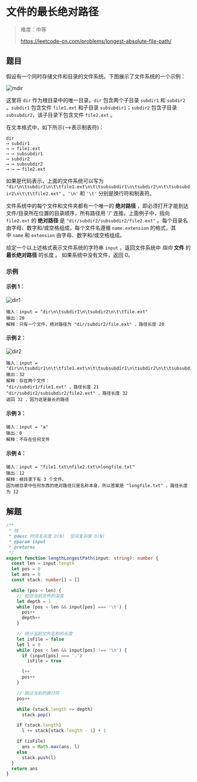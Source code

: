 # 文件的最长绝对路径

> 难度：中等
>
> https://leetcode-cn.com/problems/longest-absolute-file-path/

## 题目

假设有一个同时存储文件和目录的文件系统。下图展示了文件系统的一个示例：

![mdir](https://user-images.githubusercontent.com/54696834/164354887-8254dcfd-5c0f-421c-8d33-2b8fc7fbb440.jpg)

这里将 `dir` 作为根目录中的唯一目录。`dir` 包含两个子目录 `subdir1` 和 `subdir2` 。`subdir1` 包含文件 `file1.ext` 和子目录 `subsubdir1`；`subdir2` 包含子目录 `subsubdir2`，该子目录下包含文件 `file2.ext` 。

在文本格式中，如下所示(⟶表示制表符)：

```
dir
⟶ subdir1
⟶ ⟶ file1.ext
⟶ ⟶ subsubdir1
⟶ subdir2
⟶ ⟶ subsubdir2
⟶ ⟶ ⟶ file2.ext
```

如果是代码表示，上面的文件系统可以写为 `"dir\n\tsubdir1\n\t\tfile1.ext\n\t\tsubsubdir1\n\tsubdir2\n\t\tsubsubdir2\n\t\t\tfile2.ext"` 。`'\n'` 和 `'\t'` 分别是换行符和制表符。

文件系统中的每个文件和文件夹都有一个唯一的 **绝对路径** ，即必须打开才能到达文件/目录所在位置的目录顺序，所有路径用 '/' 连接。上面例子中，指向 `file2.ext` 的 **绝对路径** 是 `"dir/subdir2/subsubdir2/file2.ext"` 。每个目录名由字母、数字和/或空格组成，每个文件名遵循 `name.extension` 的格式，其中 `name` 和 `extension` 由字母、数字和/或空格组成。

给定一个以上述格式表示文件系统的字符串 `input` ，返回文件系统中 *指向* **文件** 的 **最长绝对路径** 的长度 。 如果系统中没有文件，返回 0。

### 示例

#### 示例 1：

![dir1](https://user-images.githubusercontent.com/54696834/164354940-3dbd1aa8-22b2-4b64-99b4-6bb4dc8284cb.jpg)

```
输入：input = "dir\n\tsubdir1\n\tsubdir2\n\t\tfile.ext"
输出：20
解释：只有一个文件，绝对路径为 "dir/subdir2/file.ext" ，路径长度 20
```

#### 示例 2：

![dir2](https://user-images.githubusercontent.com/54696834/164354944-bb2633fc-9acd-4e9d-a4ae-8a823651dd7a.jpg)

```
输入：input = "dir\n\tsubdir1\n\t\tfile1.ext\n\t\tsubsubdir1\n\tsubdir2\n\t\tsubsubdir2\n\t\t\tfile2.ext"
输出：32
解释：存在两个文件：
"dir/subdir1/file1.ext" ，路径长度 21
"dir/subdir2/subsubdir2/file2.ext" ，路径长度 32
返回 32 ，因为这是最长的路径
```

#### 示例 3：

```
输入：input = "a"
输出：0
解释：不存在任何文件
```

#### 示例 4：

```
输入：input = "file1.txt\nfile2.txt\nlongfile.txt"
输出：12
解释：根目录下有 3 个文件。
因为根目录中任何东西的绝对路径只是名称本身，所以答案是 "longfile.txt" ，路径长度为 12
```

## 解题

```ts
/**
 * 栈
 * @desc 时间复杂度 O(N)  空间复杂度 O(N)
 * @param input
 * @returns
 */
export function lengthLongestPath(input: string): number {
  const len = input.length
  let pos = 0
  let ans = 0
  const stack: number[] = []

  while (pos < len) {
    // 检测当前文件的深度
    let depth = 1
    while (pos < len && input[pos] === '\t') {
      pos++
      depth++
    }

    // 统计当前文件名称的长度
    let isFile = false
    let l = 0
    while (pos < len && input[pos] !== '\n') {
      if (input[pos] === '.')
        isFile = true

      l++
      pos++
    }

    // 跳过当前的换行符
    pos++

    while (stack.length >= depth)
      stack.pop()

    if (stack.length)
      l += stack[stack.length - 1] + 1

    if (isFile)
      ans = Math.max(ans, l)
    else
      stack.push(l)
  }
  return ans
}
```
